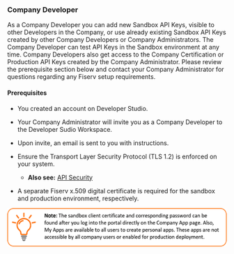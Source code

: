 ### Company Developer

As a Company Developer you can add new Sandbox API Keys, visible to other Developers in the Company, or use already existing Sandbox API Keys created by other Company Developers or Company Administrators. The Company Developer can test API Keys in the Sandbox environment at any time. Company Developers also get access to the Company Certification or Production API Keys created by the Company Administrator.
Please review the prerequisite section below and contact your Company Administrator for questions regarding any Fiserv setup requirements.

 
#### Prerequisites

*  You created an account on Developer Studio.
  
*  Your Company Administrator will invite you as a Company Developer to the Developer Sudio Workspace. 

*  Upon invite, an email is sent to you with instructions.

*  Ensure the Transport Layer Security Protocol (TLS 1.2) is enforced on your system.

   *  **Also see:** [API Security](?path=/docs/gettingstarted/api_security.md)
  
*  A separate Fiserv x.509 digital certificate is required for the sandbox and production environment, respectively. 

![](assets/images/company-developer-note.png)
